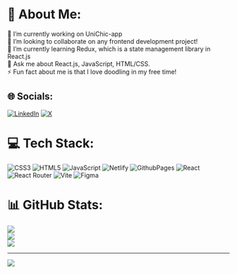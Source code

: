 # 💫 About Me:
🔭 I’m currently working on UniChic-app <br>👯 I’m looking to collaborate on any frontend development project!<br>🌱 I’m currently learning Redux, which is a state management library in React.js<br>💬 Ask me about React.js, JavaScript, HTML/CSS.<br>⚡ Fun fact about me is that I love doodling in my free time!


## 🌐 Socials:
[![LinkedIn](https://img.shields.io/badge/LinkedIn-%230077B5.svg?logo=linkedin&logoColor=white)](https://www.linkedin.com/in/pragya-jha21/) [![X](https://img.shields.io/badge/X-black.svg?logo=X&logoColor=white)](https://x.com/pragya_codes) 

# 💻 Tech Stack:
![CSS3](https://img.shields.io/badge/css3-%231572B6.svg?style=plastic&logo=css3&logoColor=white) ![HTML5](https://img.shields.io/badge/html5-%23E34F26.svg?style=plastic&logo=html5&logoColor=white) ![JavaScript](https://img.shields.io/badge/javascript-%23323330.svg?style=plastic&logo=javascript&logoColor=%23F7DF1E) ![Netlify](https://img.shields.io/badge/netlify-%23000000.svg?style=plastic&logo=netlify&logoColor=#00C7B7) ![GithubPages](https://img.shields.io/badge/github%20pages-121013?style=plastic&logo=github&logoColor=white) ![React](https://img.shields.io/badge/react-%2320232a.svg?style=plastic&logo=react&logoColor=%2361DAFB) ![React Router](https://img.shields.io/badge/React_Router-CA4245?style=plastic&logo=react-router&logoColor=white) ![Vite](https://img.shields.io/badge/vite-%23646CFF.svg?style=plastic&logo=vite&logoColor=white) ![Figma](https://img.shields.io/badge/figma-%23F24E1E.svg?style=plastic&logo=figma&logoColor=white)
# 📊 GitHub Stats:
![](https://github-readme-stats.vercel.app/api?username=pragya-codes&theme=monokai&hide_border=false&include_all_commits=false&count_private=true)<br/>
![](https://github-readme-streak-stats.herokuapp.com/?user=pragya-codes&theme=monokai&hide_border=false)<br/>
![](https://github-readme-stats.vercel.app/api/top-langs/?username=pragya-codes&theme=monokai&hide_border=false&include_all_commits=false&count_private=true&layout=compact)

---
[![](https://visitcount.itsvg.in/api?id=pragya-codes&icon=0&color=0)](https://visitcount.itsvg.in)

<!-- Proudly created with GPRM ( https://gprm.itsvg.in ) -->
